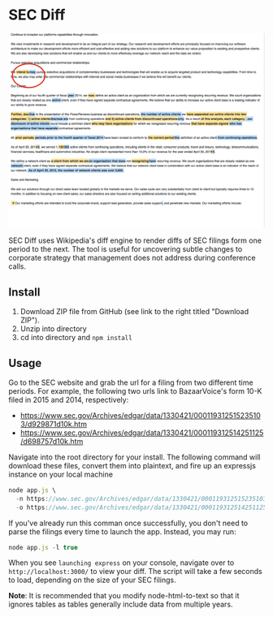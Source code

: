SEC Diff
=========

![Alt text](/public/Screenshot.png?raw=true "Bazzarvoice, Inc.")

SEC Diff uses Wikipedia's diff engine to render diffs of SEC filings form one period to the next.  The tool is useful for uncovering subtle changes to corporate strategy that management does not address during conference calls.

Install
-------

1. Download ZIP file from GitHub (see link to the right titled "Download ZIP").
2. Unzip into directory
3. cd into directory and `npm install`

Usage
-----

Go to the SEC website and grab the url for a filing from two different time
periods.  For example, the following two urls link to BazaarVoice's form 10-K
filed in 2015 and 2014, respectively:

- https://www.sec.gov/Archives/edgar/data/1330421/000119312515235103/d929871d10k.htm
- https://www.sec.gov/Archives/edgar/data/1330421/000119312514251125/d698757d10k.htm

Navigate into the root directory for your install.  The following command
will download these files, convert them into plaintext, and fire up an expressjs
instance on your local machine

```js
node app.js \
  -n https://www.sec.gov/Archives/edgar/data/1330421/000119312515235103/d929871d10k.htm \
  -o https://www.sec.gov/Archives/edgar/data/1330421/000119312514251125/d698757d10k.htm
```

If you've already run this comman once successfully, you don't need to parse
the filings every time to launch the app.  Instead, you may run:

```js
node app.js -l true
```

When you see `launching express` on your console, navigate over to `http://localhost:3000/`
to view your diff.  The script will take a few seconds to load, depending on the size of
your SEC filings.

**Note**: It is recommended that you modify node-html-to-text so that it ignores tables
as tables generally include data from multiple years.
